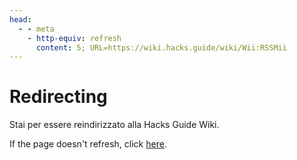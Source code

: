 ```yaml
---
head:
  - - meta
    - http-equiv: refresh
      content: 5; URL=https://wiki.hacks.guide/wiki/Wii:RSSMii
---
```


# Redirecting

Stai per essere reindirizzato alla Hacks Guide Wiki.

If the page doesn't refresh, click [here](https://wiki.hacks.guide/wiki/Wii:RSSMii).

